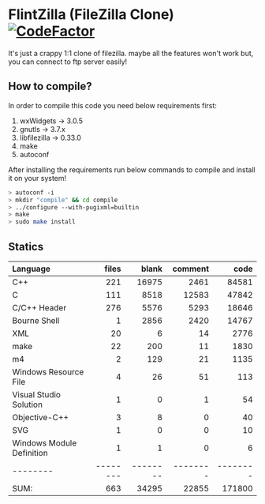 # FlintZilla (FileZilla Clone) [![CodeFactor](https://www.codefactor.io/repository/github/hasanparasteh/flintzilla/badge)](https://www.codefactor.io/repository/github/hasanparasteh/flintzilla)
It's just a crappy 1:1 clone of filezilla. maybe all the features won't work but, you can connect to ftp server easily!

## How to compile?

In order to compile this code you need below requirements first:
1. wxWidgets -> 3.0.5
2. gnutls -> 3.7.x
3. libfilezilla -> 0.33.0
4. make
5. autoconf

After installing the requirements run below commands to compile and install it on your system!
```bash
> autoconf -i
> mkdir "compile" && cd compile
> ../configure --with-pugixml=builtin
> make
> sudo make install
```

## Statics
Language|files|blank|comment|code
:-------|-------:|-------:|-------:|-------:
C++|221|16975|2461|84581
C|111|8518|12583|47842
C/C++ Header|276|5576|5293|18646
Bourne Shell|1|2856|2420|14767
XML|20|6|14|2776
make|22|200|11|1830
m4|2|129|21|1135
Windows Resource File|4|26|51|113
Visual Studio Solution|1|0|1|54
Objective-C++|3|8|0|40
SVG|1|0|0|10
Windows Module Definition|1|1|0|6
--------|--------|--------|--------|--------
SUM:|663|34295|22855|171800
